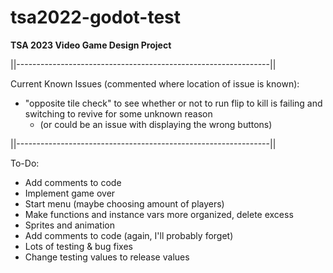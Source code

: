 # tsa2022-godot-test

**TSA 2023 Video Game Design Project**

||---------------------------------------------------------------||

Current Known Issues (commented where location of issue is known):

 - "opposite tile check" to see whether or not to run flip to kill is failing and switching to revive for some unknown reason
	 - (or could be an issue with displaying the wrong buttons)

||---------------------------------------------------------------||

To-Do:

 - Add comments to code
 - Implement game over
 - Start menu (maybe choosing amount of players)
 - Make functions and instance vars more organized, delete excess
 - Sprites and animation
 - Add comments to code (again, I'll probably forget)
 - Lots of testing & bug fixes
 - Change testing values to release values

